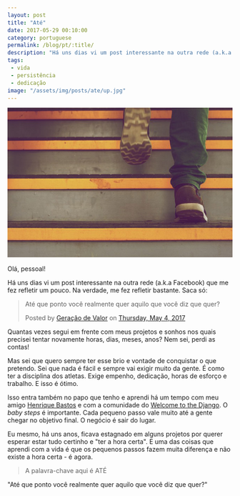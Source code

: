 ```yaml
---
layout: post
title: "Até"
date: 2017-05-29 00:10:00
category: portuguese
permalink: /blog/pt/:title/
description: "Há uns dias vi um post interessante na outra rede (a.k.a Facebook) que me fez refletir um pouco. Na verdade, me fez refletir bastante."
tags:
 - vida
 - persistência
 - dedicação
image: "/assets/img/posts/ate/up.jpg"
---
```


<div id="fb-root"></div>
<script>
	(function(d, s, id) {
  		var js, fjs = d.getElementsByTagName(s)[0];
  		if (d.getElementById(id)) return;
  		js = d.createElement(s); js.id = id;
  		js.src = "//connect.facebook.net/en_US/sdk.js#xfbml=1&version=v2.9";
  		fjs.parentNode.insertBefore(js, fjs);
	}(document, 'script', 'facebook-jssdk'));
</script>

![Pessoa subindo degraus de escada](/assets/img/posts/ate/up.jpg)

Olá, pessoal!

Há uns dias vi um post interessante na outra rede (a.k.a Facebook) que me fez refletir um pouco. Na verdade, me fez refletir bastante. Saca só:

<div class="fb-post" data-href="https://www.facebook.com/GeracaodeValor/videos/1392716104141333/" data-width="500" data-show-text="true"><blockquote cite="https://www.facebook.com/GeracaodeValor/videos/1392716104141333/" class="fb-xfbml-parse-ignore"><p>At&#xe9; que ponto voc&#xea; realmente quer aquilo que voc&#xea; diz que quer?</p>Posted by <a href="https://www.facebook.com/GeracaodeValor/">Geração de Valor</a> on&nbsp;<a href="https://www.facebook.com/GeracaodeValor/videos/1392716104141333/">Thursday, May 4, 2017</a></blockquote></div>

Quantas vezes segui em frente com meus projetos e sonhos nos quais precisei tentar novamente horas, dias, meses, anos? Nem sei, perdi as contas!

Mas sei que quero sempre ter esse brio e vontade de conquistar o que pretendo. Sei que nada é fácil e sempre vai exigir muito da gente. É como ter a disciplina dos atletas. Exige empenho, dedicação, horas de esforço e trabalho. E isso é ótimo.

Isso entra também no papo que tenho e aprendi há um tempo com meu amigo [Henrique Bastos] e com a comunidade do [Welcome to the Django]. O *baby steps* é importante. Cada pequeno passo vale muito até a gente chegar no objetivo final. O negócio é sair do lugar.

Eu mesmo, há uns anos, ficava estagnado em alguns projetos por querer esperar estar tudo certinho e "ter a hora certa". E uma das coisas que aprendi com a vida é que os pequenos passos fazem muita diferença e não existe a hora certa - é agora.

> A palavra-chave aqui é ATÉ

"Até que ponto você realmente quer aquilo que você diz que quer?"

[Henrique Bastos]: http://henriquebastos.net
[Welcome to the Django]: http://welcometothedjango.com.br